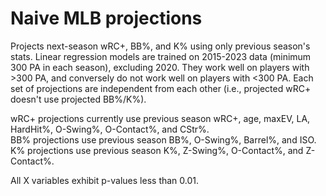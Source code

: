 # Naive MLB projections
Projects next-season wRC+, BB%, and K% using only previous season's stats. Linear regression models are trained on 2015-2023 data (minimum 300 PA in each season), excluding 2020. They work well on players with >300 PA, and conversely do not work well on players with <300 PA. Each set of projections are independent from each other (i.e., projected wRC+ doesn't use projected BB%/K%).

wRC+ projections currently use previous season wRC+, age, maxEV, LA, HardHit%, O-Swing%, O-Contact%, and CStr%. <br />
BB% projections use previous season BB%, O-Swing%, Barrel%, and ISO. <br />
K% projections use previous season K%, Z-Swing%, O-Contact%, and Z-Contact%. <br />

All X variables exhibit p-values less than 0.01.